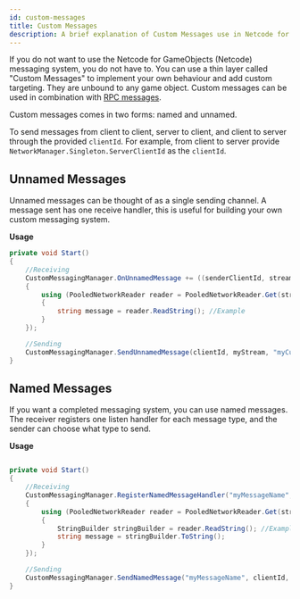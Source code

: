 ```yaml
---
id: custom-messages
title: Custom Messages 
description: A brief explanation of Custom Messages use in Netcode for GameObjects (Netcode) covering Named and Unnamed messages.
---
```


If you do not want to use the Netcode for GameObjects (Netcode) messaging system, you do not have to. You can use a thin layer called "Custom Messages" to implement your own behaviour and add custom targeting. They are unbound to any game object. Custom messages can be used in combination with [RPC messages](../messaging-system.md). 

Custom messages comes in two forms: named and unnamed. 

To send messages from client to client, server to client, and client to server through the provided `clientId`. For example, from client to server provide `NetworkManager.Singleton.ServerClientId` as the `clientId`.

## Unnamed Messages

Unnamed messages can be thought of as a single sending channel. A message sent has one receive handler, this is useful for building your own custom messaging system. 

**Usage**

```csharp
private void Start()
{
    //Receiving
    CustomMessagingManager.OnUnnamedMessage += ((senderClientId, stream) =>
    {
        using (PooledNetworkReader reader = PooledNetworkReader.Get(stream))
        {
            string message = reader.ReadString(); //Example
        }
    });

    //Sending
    CustomMessagingManager.SendUnnamedMessage(clientId, myStream, "myCustomChannel"); //Channel is optional.
}

```
## Named Messages

If you want a completed messaging system, you can use named messages. The receiver registers one listen handler for each message type, and the sender can choose what type to send.

**Usage**

```csharp

private void Start()
{
    //Receiving
    CustomMessagingManager.RegisterNamedMessageHandler("myMessageName", (senderClientId, stream) =>
    {
        using (PooledNetworkReader reader = PooledNetworkReader.Get(stream))
        {
            StringBuilder stringBuilder = reader.ReadString(); //Example
            string message = stringBuilder.ToString();
        }
    });

    //Sending
    CustomMessagingManager.SendNamedMessage("myMessageName", clientId, myStream, "myCustomChannel"); //Channel is optional.
}
```
